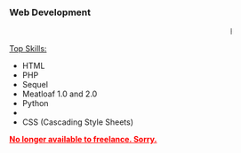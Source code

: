 <div style="overflow-x: scroll; width: 400px;">
<h3>Web Development</h3>
<marquee>Hi- My name is Mike and I'm a Web Developer!!!1</marquee>
<p><u>Top Skills:</u></p>
<ul>
<li>HTML</li>
<li>PHP</li>
<li>Sequel</li>
<li>Meatloaf 1.0 and 2.0</li>
<li>Python</li>
<li></li>
<li>CSS (Cascading Style Sheets)</li>
</ul>
<p style="color: #f00; text-decoration: underline;"><strong>No longer available to freelance. Sorry.</strong></p>
</div>